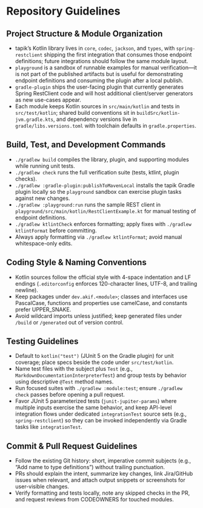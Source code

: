 # Repository Guidelines

## Project Structure & Module Organization
- tapik’s Kotlin library lives in `core`, `codec`, `jackson`, and `types`, with `spring-restclient` shipping the first integration that consumes those endpoint definitions; future integrations should follow the same module layout.
- `playground` is a sandbox of runnable examples for manual verification—it is not part of the published artifacts but is useful for demonstrating endpoint definitions and consuming the plugin after a local publish.
- `gradle-plugin` ships the user-facing plugin that currently generates Spring RestClient code and will host additional client/server generators as new use-cases appear.
- Each module keeps Kotlin sources in `src/main/kotlin` and tests in `src/test/kotlin`; shared build conventions sit in `buildSrc/kotlin-jvm.gradle.kts`, and dependency versions live in `gradle/libs.versions.toml` with toolchain defaults in `gradle.properties`.

## Build, Test, and Development Commands
- `./gradlew build` compiles the library, plugin, and supporting modules while running unit tests.
- `./gradlew check` runs the full verification suite (tests, ktlint, plugin checks).
- `./gradlew :gradle-plugin:publishToMavenLocal` installs the tapik Gradle plugin locally so the `playground` sandbox can exercise plugin tasks against new changes.
- `./gradlew :playground:run` runs the sample REST client in `playground/src/main/kotlin/RestClientExample.kt` for manual testing of endpoint definitions.
- `./gradlew ktlintCheck` enforces formatting; apply fixes with `./gradlew ktlintFormat` before committing.
- Always apply formatting via `./gradlew ktlintFormat`; avoid manual whitespace-only edits.

## Coding Style & Naming Conventions
- Kotlin sources follow the official style with 4-space indentation and LF endings (`.editorconfig` enforces 120-character lines, UTF-8, and trailing newline).
- Keep packages under `dev.akif.<module>`; classes and interfaces use PascalCase, functions and properties use camelCase, and constants prefer UPPER_SNAKE.
- Avoid wildcard imports unless justified; keep generated files under `/build` or `/generated` out of version control.

## Testing Guidelines
- Default to `kotlin("test")` (JUnit 5 on the Gradle plugin) for unit coverage; place specs beside the code under `src/test/kotlin`.
- Name test files with the subject plus `Test` (e.g., `MarkdownDocumentationInterpreterTest`) and group tests by behavior using descriptive `@Test` method names.
- Run focused suites with `./gradlew :module:test`; ensure `./gradlew check` passes before opening a pull request.
- Favor JUnit 5 parameterized tests (`junit-jupiter-params`) where multiple inputs exercise the same behavior, and keep API-level integration flows under dedicated `integrationTest` source sets (e.g., `spring-restclient`) so they can be invoked independently via Gradle tasks like `integrationTest`.

## Commit & Pull Request Guidelines
- Follow the existing Git history: short, imperative commit subjects (e.g., “Add name to type definitions”) without trailing punctuation.
- PRs should explain the intent, summarize key changes, link Jira/GitHub issues when relevant, and attach output snippets or screenshots for user-visible changes.
- Verify formatting and tests locally, note any skipped checks in the PR, and request reviews from CODEOWNERS for touched modules.
